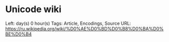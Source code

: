 # Unicode wiki

Left:  day(s) 0 hour(s) 
Tags: Article, Encodings, Source
URL: https://ru.wikipedia.org/wiki/%D0%AE%D0%BD%D0%B8%D0%BA%D0%BE%D0%B4